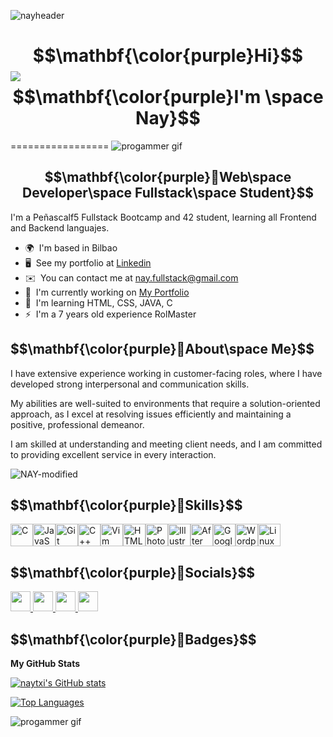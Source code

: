 
![nayheader](https://github.com/user-attachments/assets/1c5ce926-1ff3-4b7c-93a0-ac3e18834588)

$$\mathbf{\color{purple}Hi}$$  ![](https://user-images.githubusercontent.com/18350557/176309783-0785949b-9127-417c-8b55-ab5a4333674e.gif) $$\mathbf{\color{purple}I'm \space Nay}$$
==========================================================================================================
=================
![progammer gif](https://i.pinimg.com/originals/f0/f0/d9/f0f0d932d6e39c7af5aa305cbd8da735.gif)

$$\mathbf{\color{purple}🚀Web\space Developer\space Fullstack\space Student}$$
-------------------------------

I'm a Peñascalf5 Fullstack Bootcamp and 42 student, learning all Frontend and Backend languajes.

*   🌍  I'm based in Bilbao
*   🖥️  See my portfolio at [Linkedin](https://www.linkedin.com/in/nahia-otegui-beldarrain-3a7b88332/)
*   ✉️  You can contact me at [nay.fullstack@gmail.com](mailto:nay.fullstack@gmail.com)
*   🚀  I'm currently working on [My Portfolio](http://https://github.com/naytxi)
*   🧠  I'm learning HTML, CSS, JAVA, C
*   ⚡  I'm a 7 years old experience RolMaster

<h2> $$\mathbf{\color{purple}👀About\space Me}$$ </h2>
I have extensive experience working in customer-facing roles, where I have developed strong interpersonal and communication skills.

My abilities are well-suited to environments that require a solution-oriented approach, as I excel at resolving issues efficiently and maintaining a positive, professional demeanor. 

I am skilled at understanding and meeting client needs, and I am committed to providing excellent service in every interaction.

![NAY-modified](https://github.com/user-attachments/assets/b850d1f1-2bea-429a-8f9e-c46cfbe126d2)


 <h2> $$\mathbf{\color{purple}📖Skills}$$ </h2>
<p align="left">
<a href="https://docs.microsoft.com/en-us/cpp/?view=msvc-170" target="_blank" rel="noreferrer"><img src="https://raw.githubusercontent.com/danielcranney/readme-generator/main/public/icons/skills/c-colored.svg" width="36" height="36" alt="C" /></a><a href="https://developer.mozilla.org/en-US/docs/Web/JavaScript" target="_blank" rel="noreferrer"><img src="https://raw.githubusercontent.com/danielcranney/readme-generator/main/public/icons/skills/javascript-colored.svg" width="36" height="36" alt="JavaScript" /></a><a href="https://git-scm.com/" target="_blank" rel="noreferrer"><img src="https://raw.githubusercontent.com/danielcranney/readme-generator/main/public/icons/skills/git-colored.svg" width="36" height="36" alt="Git" /></a><a href="https://docs.microsoft.com/en-us/cpp/?view=msvc-170" target="_blank" rel="noreferrer"><img src="https://raw.githubusercontent.com/danielcranney/readme-generator/main/public/icons/skills/cplusplus-colored.svg" width="36" height="36" alt="C++" /></a><a href="https://www.vim.org/" target="_blank" rel="noreferrer"><img src="https://raw.githubusercontent.com/danielcranney/readme-generator/main/public/icons/skills/vim.svg" width="36" height="36" alt="Vim" /></a><a href="https://developer.mozilla.org/en-US/docs/Glossary/HTML5" target="_blank" rel="noreferrer"><img src="https://raw.githubusercontent.com/danielcranney/readme-generator/main/public/icons/skills/html5-colored.svg" width="36" height="36" alt="HTML5" /></a><a href="https://www.adobe.com/uk/products/photoshop.html" target="_blank" rel="noreferrer"><img src="https://raw.githubusercontent.com/danielcranney/readme-generator/main/public/icons/skills/photoshop-colored.svg" width="36" height="36" alt="Photoshop" /></a><a href="https://www.adobe.com/uk/products/illustrator.html" target="_blank" rel="noreferrer"><img src="https://raw.githubusercontent.com/danielcranney/readme-generator/main/public/icons/skills/illustrator-colored.svg" width="36" height="36" alt="Illustrator" /></a><a href="https://www.adobe.com/uk/products/aftereffects.html" target="_blank" rel="noreferrer"><img src="https://raw.githubusercontent.com/danielcranney/readme-generator/main/public/icons/skills/aftereffects-colored.svg" width="36" height="36" alt="After Effects" /></a><a href="https://cloud.google.com/" target="_blank" rel="noreferrer"><img src="https://raw.githubusercontent.com/danielcranney/readme-generator/main/public/icons/skills/googlecloud-colored.svg" width="36" height="36" alt="Google Cloud" /></a><a href="https://wordpress.com" target="_blank" rel="noreferrer"><img src="https://raw.githubusercontent.com/danielcranney/readme-generator/main/public/icons/skills/wordpress-colored.svg" width="36" height="36" alt="Wordpress" /></a><a href="https://www.linux.org" target="_blank" rel="noreferrer"><img src="https://raw.githubusercontent.com/danielcranney/readme-generator/main/public/icons/skills/linux-colored.svg" width="36" height="36" alt="Linux" /></a></p>

<h2> $$\mathbf{\color{purple}💬Socials}$$ </h2>     
<p align="left"> <a href="https://discord.com/users/naymaster" target="_blank" rel="noreferrer"> <picture> <source media="(prefers-color-scheme: dark)" srcset="https://raw.githubusercontent.com/danielcranney/readme-generator/main/public/icons/socials/discord-dark.svg" /> <source media="(prefers-color-scheme: light)" srcset="https://raw.githubusercontent.com/danielcranney/readme-generator/main/public/icons/socials/discord.svg" /> <img src="https://raw.githubusercontent.com/danielcranney/readme-generator/main/public/icons/socials/discord.svg" width="32" height="32" /> </picture> </a> <a href="https://www.github.com/naytxi" target="_blank" rel="noreferrer"> <picture> <source media="(prefers-color-scheme: dark)" srcset="https://raw.githubusercontent.com/danielcranney/readme-generator/main/public/icons/socials/github-dark.svg" /> <source media="(prefers-color-scheme: light)" srcset="https://raw.githubusercontent.com/danielcranney/readme-generator/main/public/icons/socials/github.svg" /> <img src="https://raw.githubusercontent.com/danielcranney/readme-generator/main/public/icons/socials/github.svg" width="32" height="32" /> </picture> </a> <a href="http://www.instagram.com/nahius" target="_blank" rel="noreferrer"> <picture> <source media="(prefers-color-scheme: dark)" srcset="https://raw.githubusercontent.com/danielcranney/readme-generator/main/public/icons/socials/instagram-dark.svg" /> <source media="(prefers-color-scheme: light)" srcset="https://raw.githubusercontent.com/danielcranney/readme-generator/main/public/icons/socials/instagram.svg" /> <img src="https://raw.githubusercontent.com/danielcranney/readme-generator/main/public/icons/socials/instagram.svg" width="32" height="32" /> </picture> </a> <a href="https://www.linkedin.com/in/nahia-otegui-beldarrain-3a7b88332/" target="_blank" rel="noreferrer"> <picture> <source media="(prefers-color-scheme: dark)" srcset="https://raw.githubusercontent.com/danielcranney/readme-generator/main/public/icons/socials/linkedin-dark.svg" /> <source media="(prefers-color-scheme: light)" srcset="https://raw.githubusercontent.com/danielcranney/readme-generator/main/public/icons/socials/linkedin.svg" /> <img src="https://raw.githubusercontent.com/danielcranney/readme-generator/main/public/icons/socials/linkedin.svg" width="32" height="32" /> </picture> </a></p>

 <h2> $$\mathbf{\color{purple}🥇Badges}$$ </h2>

<b>My GitHub Stats</b>

<a href="http://www.github.com/naytxi"><img src="https://github-readme-stats.vercel.app/api?username=naytxi&show_icons=true&hide=&count_private=true&title_color=a855f7&text_color=14b8a6&icon_color=0891b2&bg_color=1c1917&hide_border=true&show_icons=true" alt="naytxi's GitHub stats" /></a>

<a href="https://github.com/naytxi" align="left"><img src="https://github-readme-stats.vercel.app/api/top-langs/?username=naytxi&langs_count=10&title_color=a855f7&text_color=14b8a6&icon_color=0891b2&bg_color=1c1917&hide_border=true&locale=en&custom_title=Top%20%Languages" alt="Top Languages" /></a>

![progammer gif](https://i.pinimg.com/originals/9d/d7/f9/9dd7f9e622c2df33090dada16c9c0151.gif)



    
                    
